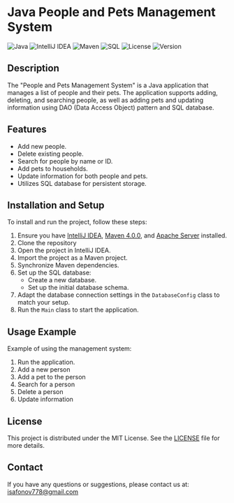 # Java People and Pets Management System

![Java](https://img.shields.io/badge/java-22.0.1-orange)
![IntelliJ IDEA](https://img.shields.io/badge/IntelliJ%20IDEA-2024.1-blue)
![Maven](https://img.shields.io/badge/Maven-3.9.2-green)
![SQL](https://img.shields.io/badge/SQL-Database-red)
![License](https://img.shields.io/badge/license-MIT-green)
![Version](https://img.shields.io/badge/version-1.0-blue)

## Description
The "People and Pets Management System" is a Java application that manages a list of people and their pets. The application supports adding, deleting, and searching people, as well as adding pets and updating information using DAO (Data Access Object) pattern and SQL database.

## Features
- Add new people.
- Delete existing people.
- Search for people by name or ID.
- Add pets to households.
- Update information for both people and pets.
- Utilizes SQL database for persistent storage.

## Installation and Setup
To install and run the project, follow these steps:

1. Ensure you have [IntelliJ IDEA](https://www.jetbrains.com/idea/), [Maven 4.0.0](https://maven.apache.org/), and [Apache Server](https://www.apache.org/) installed.
2. Clone the repository
3. Open the project in IntelliJ IDEA.
4. Import the project as a Maven project.
5. Synchronize Maven dependencies.
6. Set up the SQL database:
    - Create a new database.
    - Set up the initial database schema.
7. Adapt the database connection settings in the `DatabaseConfig` class to match your setup.
8. Run the `Main` class to start the application.

## Usage Example
Example of using the management system:

1. Run the application.
2. Add a new person
3. Add a pet to the person
4. Search for a person
5. Delete a person
6. Update information

## License
This project is distributed under the MIT License. See the [LICENSE](LICENSE) file for more details.

## Contact
If you have any questions or suggestions, please contact us at: isafonov778@gmail.com
